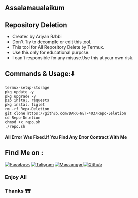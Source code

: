 
## Assalamaualaikum
## Repository Deletion
* Created by Ariyan Rabbi
* Don't Try to decompile or edit this tool.
* This tool for All Repository Delete by Termux.
* Use this only for educational purpose.
* I can't responsible for any misuse.Use this at your own risk.
## Commands & Usage:⬇️
````
termux-setup-storage
pkg update -y
pkg upgrade -y
pip install requests
pkg install figlet     
rm -rf Repo-Deletion
git clone https://github.com/DARK-NET-403/Repo-Deletion
cd Repo-Deletion
chmod +x repo.sh
./repo.sh
````
#### All Error Was Fixed.If You Find Any Error Contract With Me

## Find Me on :

[![Facebook](https://img.shields.io/badge/Facebook-green?style=for-the-badge&logo=facebook)](https://www.facebook.com/share/1FiCkCecyD/)
[![Teligram](https://img.shields.io/badge/Chat-Teligram-blue?style=for-the-badge&logo=teligram)](https://t.me/DARK_NET_403)
[![Messenger](https://img.shields.io/badge/Chat-Messenger-blue?style=for-the-badge&logo=messenger)](https://m.me/DARK.NET.403)
[![Github](https://img.shields.io/badge/Github-Github-143green?style=for-the-badge&logo=github)](https://github.com/DARK-NET-403)


### Enjoy All
### Thanks ❣️❣️
